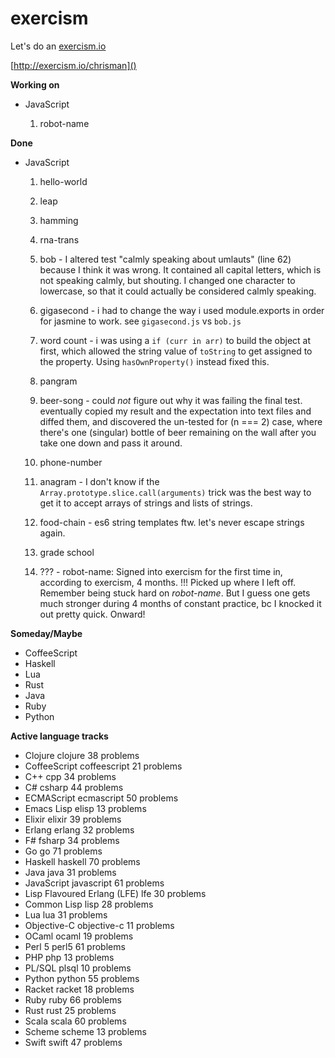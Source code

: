 # exercism

Let's do an [exercism.io](http://exercism.io/)

[http://exercism.io/chrisman]()

__Working on__

* JavaScript

  1. robot-name

__Done__

* JavaScript

  1. hello-world

  2. leap

  3. hamming

  4. rna-trans

  5. bob - I altered test "calmly speaking about umlauts" (line 62) because I think it was wrong. It contained all capital letters, which is not speaking calmly, but shouting. I changed one character to lowercase, so that it could actually be considered calmly speaking.

  6. gigasecond - i had to change the way i used module.exports in order for jasmine to work. see `gigasecond.js` vs `bob.js`

  7. word count - i was using a `if (curr in arr)` to build the object at first, which allowed the string value of `toString` to get assigned to the property. Using `hasOwnProperty()` instead fixed this.

  8. pangram

  9. beer-song - could _not_ figure out why it was failing the final test. eventually copied my result and the expectation into text files and diffed them, and discovered the un-tested for (n === 2) case, where there's one (singular) bottle of beer remaining on the wall after you take one down and pass it around.

  1. phone-number

  1. anagram - I don't know if the `Array.prototype.slice.call(arguments)` trick was the best way to get it to accept arrays of strings and lists of strings.

  1. food-chain - es6 string templates ftw. let's never escape strings again.
  
  1. grade school

  1. ??? - robot-name: Signed into exercism for the first time in, according to exercism, 4 months. !!! Picked up where I left off. Remember being stuck hard on _robot-name_. But I guess one gets much stronger during 4 months of constant practice, bc I knocked it out pretty quick. Onward!

__Someday/Maybe__

  * CoffeeScript
  * Haskell
  * Lua
  * Rust
  * Java
  * Ruby
  * Python

__Active language tracks__

* Clojure                       clojure        38 problems
* CoffeeScript                  coffeescript   21 problems
* C++                           cpp            34 problems
* C#                            csharp         44 problems
* ECMAScript                    ecmascript     50 problems
* Emacs Lisp                    elisp          13 problems
* Elixir                        elixir         39 problems
* Erlang                        erlang         32 problems
* F#                            fsharp         34 problems
* Go                            go             71 problems
* Haskell                       haskell        70 problems
* Java                          java           31 problems
* JavaScript                    javascript     61 problems
* Lisp Flavoured Erlang (LFE)   lfe            30 problems
* Common Lisp                   lisp           28 problems
* Lua                           lua            31 problems
* Objective-C                   objective-c    11 problems
* OCaml                         ocaml          19 problems
* Perl 5                        perl5          61 problems
* PHP                           php            13 problems
* PL/SQL                        plsql          10 problems
* Python                        python         55 problems
* Racket                        racket         18 problems
* Ruby                          ruby           66 problems
* Rust                          rust           25 problems
* Scala                         scala          60 problems
* Scheme                        scheme         13 problems
* Swift                         swift          47 problems
